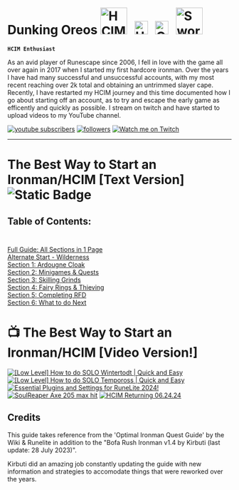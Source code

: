 # Dunking Oreos <img alt="HCIM" width="60px" style="padding-right:10px;" src="https://github.com/user-attachments/assets/d9c409df-bda9-4669-8b86-790593222505"/> <img alt="Untrimmed Slayer" width="30px" style="padding-right:10px;" src="https://github.com/user-attachments/assets/5533dd8c-4972-4ecd-9207-06c95923365a" /> <img alt="QPC" width="30px" style="padding-right:10px;" src="https://github.com/user-attachments/assets/e2bd9d45-edda-498c-a247-454afa3973f2" /> <img alt="Sword" width="60px" style="padding-right:10px;" src="https://github.com/user-attachments/assets/0b601755-f5a0-4a79-aced-e1951e4b49c0" />

**`HCIM Enthusiast`**

As an avid player of Runescape since 2006, I fell in love with the game all over again in 2017 when I started my first hardcore ironman. Over the years I have had many successful and unsuccessful accounts, with my most recent reaching over 2k total and obtaining an untrimmed slayer cape. Recently, I have restarted my HCIM journey and this time documented how I go about starting off an account, as to try and escape the early game as efficently and quickly as possible. I stream on twitch and have started to upload videos to my YouTube channel.

<!-- Social icons section -->
<p align="left">
      <a href="https://www.youtube.com/@Dunking_Oreos?sub_confirmation=1">
         <img alt="youtube subscribers" title="Subscribe to my YouTube channel" src="https://custom-icon-badges.demolab.com/youtube/channel/subscribers/UCVDAJ5ThtDf4CjkL72G56TQ?color=%23E05D44&label=SUBSCRIBE&logo=video&logoColor=white&style=for-the-badge&labelColor=CE4630"/></a> 
      <a href="https://www.twitter.com/Dunking_Oreos?follow_confirmation=1">
       <img alt="followers" title="Follow me on Twitter" src="https://custom-icon-badges.demolab.com/twitter/follow/dunking_oreos?color=236ad3&labelColor=1155ba&style=for-the-badge&logo=x&label=Follow&logoColor=white"/></a>
      <a href="https://www.twitch.tv/Dunking_Oreos">
          <img alt="Watch me on Twitch" title="Watch me Stream on Twitch" src="https://custom-icon-badges.demolab.com/twitch/status/Dunking_Oreos?color=8d5cea&labelColor=6441a5&style=for-the-badge&logo=twitch&label=Check out my Stream&logoColor=white"/></a>
      </p>

---

# The Best Way to Start an Ironman/HCIM [Text Version] ![Static Badge](https://img.shields.io/badge/Last_Updated-July_2024-blue) 

## Table of Contents: <br /> <br />
[Full Guide: All Sections in 1 Page](https://github.com/DunkingOreos/OSRS/blob/main/Full%20Guide)<br />
[Alternate Start - Wilderness](https://github.com/DunkingOreos/OSRS/blob/main/Wilderness%20Start)<br /> 
[Section 1: Ardougne Cloak](https://github.com/DunkingOreos/OSRS/blob/main/Section%201%3A%20Ardougne%20Cloak)<br />
[Section 2: Minigames & Quests](https://github.com/DunkingOreos/OSRS/blob/main/Section%202%3A%20Minigames%20%26%20Quests)<br />
[Section 3: Skilling Grinds](https://github.com/DunkingOreos/OSRS/blob/main/Section%203%3A%20Skilling%20Grinds)<br />
[Section 4: Fairy Rings & Thieving](https://github.com/DunkingOreos/OSRS/blob/main/Section%204%3A%20Fairy%20Rings%20%26%20Thieving)<br />
[Section 5: Completing RFD](https://github.com/DunkingOreos/OSRS/blob/main/Section%205%3A%20Completing%20RFD)<br />
[Section 6: What to do Next](https://github.com/DunkingOreos/OSRS/blob/main/Section%206:%20What%20to%20do%20Next)<br />

# 📺 The Best Way to Start an Ironman/HCIM [Video Version!]

<!-- BEGIN YOUTUBE-CARDS -->
[![[Low Level] How to do SOLO Wintertodt | Quick and Easy](https://ytcards.demolab.com/?id=v_8f2L2B9FM&title=%5BLow+Level%5D+How+to+do+SOLO+Wintertodt+%7C+Quick+and+Easy&lang=en&timestamp=1721406616&background_color=%230d1117&title_color=%23ffffff&stats_color=%23dedede&max_title_lines=1&width=250&border_radius=5 "[Low Level] How to do SOLO Wintertodt | Quick and Easy")](https://www.youtube.com/watch?v=v_8f2L2B9FM)
[![[Low Level] How to do SOLO Tempoross | Quick and Easy](https://ytcards.demolab.com/?id=TD6npZBZOj0&title=%5BLow+Level%5D+How+to+do+SOLO+Tempoross+%7C+Quick+and+Easy&lang=en&timestamp=1720801805&background_color=%230d1117&title_color=%23ffffff&stats_color=%23dedede&max_title_lines=1&width=250&border_radius=5 "[Low Level] How to do SOLO Tempoross | Quick and Easy")](https://www.youtube.com/watch?v=TD6npZBZOj0)
[![Essential Plugins and Settings for RuneLite 2024!](https://ytcards.demolab.com/?id=RKdtsMtN7Cw&title=Essential+Plugins+and+Settings+for+RuneLite+2024%21&lang=en&timestamp=1720193408&background_color=%230d1117&title_color=%23ffffff&stats_color=%23dedede&max_title_lines=1&width=250&border_radius=5 "Essential Plugins and Settings for RuneLite 2024!")](https://www.youtube.com/watch?v=RKdtsMtN7Cw)
[![SoulReaper Axe 205 max hit](https://ytcards.demolab.com/?id=9IWstNxBhTg&title=SoulReaper+Axe+205+max+hit&lang=en&timestamp=1718829898&background_color=%230d1117&title_color=%23ffffff&stats_color=%23dedede&max_title_lines=1&width=250&border_radius=5 "SoulReaper Axe 205 max hit")](https://www.youtube.com/watch?v=9IWstNxBhTg)
[![HCIM Returning 06.24.24](https://ytcards.demolab.com/?id=9_ugvwpF3xs&title=HCIM+Returning+06.24.24&lang=en&timestamp=1718829683&background_color=%230d1117&title_color=%23ffffff&stats_color=%23dedede&max_title_lines=1&width=250&border_radius=5 "HCIM Returning 06.24.24")](https://www.youtube.com/watch?v=9_ugvwpF3xs)
<!-- END YOUTUBE-CARDS -->

## Credits
This guide takes reference from the 'Optimal Ironman Quest Guide' by the Wiki & Runelite in addition to the "Bofa Rush Ironman v1.4 by Kirbuti (last update: 28 July 2023)". 

Kirbuti did an amazing job constantly updating the guide with new information and strategies to accomodate things that were reworked over the years.	


